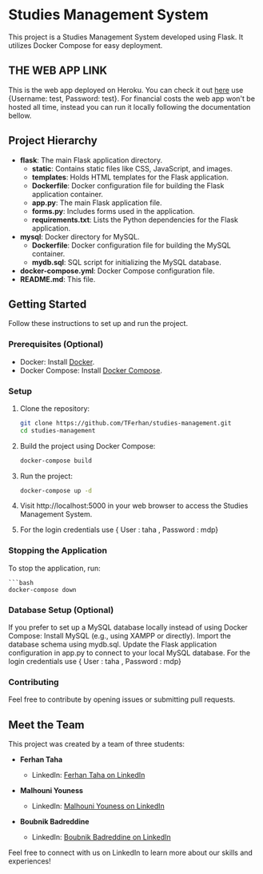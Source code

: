 # Studies Management System

This project is a Studies Management System developed using Flask. It utilizes Docker Compose for easy deployment.
## THE WEB APP LINK

This is the web app deployed on Heroku. You can check it out [here](https://studies-management-03ae887bf7f5.herokuapp.com/) use {Username: test, Password: test}.
For financial costs the web app won't be hosted all time, instead you can run it locally following the documentation bellow. 

## Project Hierarchy

- **flask**: The main Flask application directory.
  - **static**: Contains static files like CSS, JavaScript, and images.
  - **templates**: Holds HTML templates for the Flask application.
  - **Dockerfile**: Docker configuration file for building the Flask application container.
  - **app.py**: The main Flask application file.
  - **forms.py**: Includes forms used in the application.
  - **requirements.txt**: Lists the Python dependencies for the Flask application.
- **mysql**: Docker directory for MySQL.
  - **Dockerfile**: Docker configuration file for building the MySQL container.
  - **mydb.sql**: SQL script for initializing the MySQL database.
- **docker-compose.yml**: Docker Compose configuration file.
- **README.md**: This file.

## Getting Started

Follow these instructions to set up and run the project.

### Prerequisites (Optional)

- Docker: Install [Docker](https://docs.docker.com/get-docker/).
- Docker Compose: Install [Docker Compose](https://docs.docker.com/compose/install/).

### Setup

1. Clone the repository:
   ```bash
   git clone https://github.com/TFerhan/studies-management.git
   cd studies-management
   
2. Build the project using Docker Compose:
   ```bash
   docker-compose build

3. Run the project:
   ```bash
   docker-compose up -d

4. Visit http://localhost:5000 in your web browser to access the Studies Management System.

5. For the login credentials use { User : taha , Password : mdp} 

### Stopping the Application

To stop the application, run:

    ```bash
    docker-compose down

### Database Setup (Optional)
If you prefer to set up a MySQL database locally instead of using Docker Compose:
Install MySQL (e.g., using XAMPP or directly).
Import the database schema using mydb.sql.
Update the Flask application configuration in app.py to connect to your local MySQL database.
For the login credentials use { User : taha , Password : mdp} 

### Contributing
Feel free to contribute by opening issues or submitting pull requests.

## Meet the Team

This project was created by a team of three students:

- **Ferhan Taha**
  - LinkedIn: [Ferhan Taha on LinkedIn](https://www.linkedin.com/in/tferhan/)

- **Malhouni Youness**
  - LinkedIn: [Malhouni Youness on LinkedIn](https://www.linkedin.com/in/youness-malhouni/)

- **Boubnik Badreddine**
  - LinkedIn: [Boubnik Badreddine on LinkedIn](https://www.linkedin.com/in/badr-eddine-boubnik/)

Feel free to connect with us on LinkedIn to learn more about our skills and experiences!

